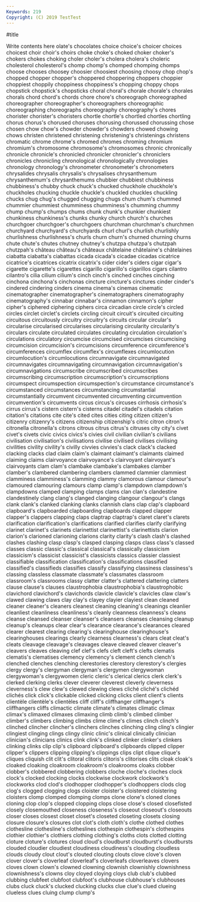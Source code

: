```yaml
---
Keywords: 219
Copyright: (C) 2019 TestTest
---
```


#title

Write contents here
olate's chocolates choice choice's choicer choices choicest
choir choir's choirs choke choke's choked choker choker's chokers chokes
choking choler choler's cholera cholera's choleric cholesterol cholesterol's chomp chomp's
chomped chomping chomps choose chooses choosey choosier choosiest choosing choosy
chop chop's chopped chopper chopper's choppered choppering choppers choppier choppiest
choppily choppiness choppiness's chopping choppy chops chopstick chopstick's chopsticks choral
choral's chorale chorale's chorales chorals chord chord's chords chore chore's
choreograph choreographed choreographer choreographer's choreographers choreographic choreographing choreographs choreography choreography's
chores chorister chorister's choristers chortle chortle's chortled chortles chortling chorus
chorus's chorused choruses chorusing chorussed chorussing chose chosen chow chow's
chowder chowder's chowders chowed chowing chows christen christened christening christening's
christenings christens chromatic chrome chrome's chromed chromes chroming chromium chromium's
chromosome chromosome's chromosomes chronic chronically chronicle chronicle's chronicled chronicler chronicler's
chroniclers chronicles chronicling chronological chronologically chronologies chronology chronology's chronometer chronometer's
chronometers chrysalides chrysalis chrysalis's chrysalises chrysanthemum chrysanthemum's chrysanthemums chubbier chubbiest
chubbiness chubbiness's chubby chuck chuck's chucked chuckhole chuckhole's chuckholes chucking
chuckle chuckle's chuckled chuckles chuckling chucks chug chug's chugged chugging
chugs chum chum's chummed chummier chummiest chumminess chumminess's chumming chummy
chump chump's chumps chums chunk chunk's chunkier chunkiest chunkiness chunkiness's
chunks chunky church church's churches churchgoer churchgoer's churchgoers churchman churchman's
churchmen churchyard churchyard's churchyards churl churl's churlish churlishly churlishness churlishness's
churls churn churn's churned churning churns chute chute's chutes chutney
chutney's chutzpa chutzpa's chutzpah chutzpah's château château's châteaux châtelaine châtelaine's
châtelaines ciabatta ciabatta's ciabattas cicada cicada's cicadae cicadas cicatrice cicatrice's
cicatrices cicatrix cicatrix's cider cider's ciders cigar cigar's cigarette cigarette's
cigarettes cigarillo cigarillo's cigarillos cigars cilantro cilantro's cilia cilium cilium's
cinch cinch's cinched cinches cinching cinchona cinchona's cinchonas cincture cincture's
cinctures cinder cinder's cindered cindering cinders cinema cinema's cinemas cinematic
cinematographer cinematographer's cinematographers cinematography cinematography's cinnabar cinnabar's cinnamon cinnamon's cipher
cipher's ciphered ciphering ciphers circa circadian circle circle's circled circles
circlet circlet's circlets circling circuit circuit's circuited circuiting circuitous circuitously
circuitry circuitry's circuits circular circular's circularise circularised circularises circularising circularity
circularity's circulars circulate circulated circulates circulating circulation circulation's circulations circulatory
circumcise circumcised circumcises circumcising circumcision circumcision's circumcisions circumference circumference's circumferences
circumflex circumflex's circumflexes circumlocution circumlocution's circumlocutions circumnavigate circumnavigated circumnavigates circumnavigating
circumnavigation circumnavigation's circumnavigations circumscribe circumscribed circumscribes circumscribing circumscription circumscription's circumscriptions
circumspect circumspection circumspection's circumstance circumstance's circumstanced circumstances circumstancing circumstantial circumstantially
circumvent circumvented circumventing circumvention circumvention's circumvents circus circus's circuses cirrhosis
cirrhosis's cirrus cirrus's cistern cistern's cisterns citadel citadel's citadels citation
citation's citations cite cite's cited cites cities citing citizen citizen's
citizenry citizenry's citizens citizenship citizenship's citric citron citron's citronella citronella's
citrons citrous citrus citrus's citruses city city's civet civet's civets
civic civics civics's civies civil civilian civilian's civilians civilisation civilisation's
civilisations civilise civilised civilises civilising civilities civility civility's civilly civvies
civvies's clack clack's clacked clacking clacks clad claim claim's claimant
claimant's claimants claimed claiming claims clairvoyance clairvoyance's clairvoyant clairvoyant's clairvoyants
clam clam's clambake clambake's clambakes clamber clamber's clambered clambering clambers
clammed clammier clammiest clamminess clamminess's clamming clammy clamorous clamour clamour's
clamoured clamouring clamours clamp clamp's clampdown clampdown's clampdowns clamped clamping
clamps clams clan clan's clandestine clandestinely clang clang's clanged clanging
clangour clangour's clangs clank clank's clanked clanking clanks clannish clans
clap clap's clapboard clapboard's clapboarded clapboarding clapboards clapped clapper clapper's
clappers clapping claps claptrap claptrap's claret claret's clarets clarification clarification's
clarifications clarified clarifies clarify clarifying clarinet clarinet's clarinets clarinettist clarinettist's
clarinettists clarion clarion's clarioned clarioning clarions clarity clarity's clash clash's
clashed clashes clashing clasp clasp's clasped clasping clasps class class's
classed classes classic classic's classical classical's classically classicism classicism's classicist
classicist's classicists classics classier classiest classifiable classification classification's classifications classified
classified's classifieds classifies classify classifying classiness classiness's classing classless classmate
classmate's classmates classroom classroom's classrooms classy clatter clatter's clattered clattering
clatters clause clause's clauses claustrophobia claustrophobia's claustrophobic clavichord clavichord's clavichords
clavicle clavicle's clavicles claw claw's clawed clawing claws clay clay's
clayey clayier clayiest clean cleaned cleaner cleaner's cleaners cleanest cleaning
cleaning's cleanings cleanlier cleanliest cleanliness cleanliness's cleanly cleanness cleanness's cleans
cleanse cleansed cleanser cleanser's cleansers cleanses cleansing cleanup cleanup's cleanups
clear clear's clearance clearance's clearances cleared clearer clearest clearing clearing's
clearinghouse clearinghouse's clearinghouses clearings clearly clearness clearness's clears cleat cleat's
cleats cleavage cleavage's cleavages cleave cleaved cleaver cleaver's cleavers cleaves
cleaving clef clef's clefs cleft cleft's clefts clematis clematis's clematises
clemency clemency's clement clench clench's clenched clenches clenching clerestories clerestory
clerestory's clergies clergy clergy's clergyman clergyman's clergymen clergywoman clergywoman's clergywomen
cleric cleric's clerical clerics clerk clerk's clerked clerking clerks clever
cleverer cleverest cleverly cleverness cleverness's clew clew's clewed clewing clews
cliché cliché's clichéd clichés click click's clickable clicked clicking clicks
client client's clients clientèle clientèle's clientèles cliff cliff's cliffhanger cliffhanger's
cliffhangers cliffs climactic climate climate's climates climatic climax climax's climaxed
climaxes climaxing climb climb's climbed climber climber's climbers climbing climbs
clime clime's climes clinch clinch's clinched clincher clincher's clinchers clinches
clinching cling cling's clingier clingiest clinging clings clingy clinic clinic's
clinical clinically clinician clinician's clinicians clinics clink clink's clinked clinker
clinker's clinkers clinking clinks clip clip's clipboard clipboard's clipboards clipped
clipper clipper's clippers clipping clipping's clippings clips clipt clique clique's
cliques cliquish clit clit's clitoral clitoris clitoris's clitorises clits cloak
cloak's cloaked cloaking cloakroom cloakroom's cloakrooms cloaks clobber clobber's clobbered
clobbering clobbers cloche cloche's cloches clock clock's clocked clocking clocks
clockwise clockwork clockwork's clockworks clod clod's clodhopper clodhopper's clodhoppers clods
clog clog's clogged clogging clogs cloister cloister's cloistered cloistering cloisters
clomp clomped clomping clomps clone clone's cloned clones cloning clop
clop's clopped clopping clops close close's closed closefisted closely closemouthed
closeness closeness's closeout closeout's closeouts closer closes closest closet closet's
closeted closeting closets closing closure closure's closures clot clot's cloth
cloth's clothe clothed clothes clothesline clothesline's clotheslines clothespin clothespin's clothespins
clothier clothier's clothiers clothing clothing's cloths clots clotted clotting cloture
cloture's clotures cloud cloud's cloudburst cloudburst's cloudbursts clouded cloudier cloudiest
cloudiness cloudiness's clouding cloudless clouds cloudy clout clout's clouted clouting
clouts clove clove's cloven clover clover's cloverleaf cloverleaf's cloverleafs cloverleaves
clovers cloves clown clown's clowned clowning clownish clownishly clownishness clownishness's
clowns cloy cloyed cloying cloys club club's clubbed clubbing clubfeet
clubfoot clubfoot's clubhouse clubhouse's clubhouses clubs cluck cluck's clucked clucking
clucks clue clue's clued clueing clueless clues cluing clump clump's
